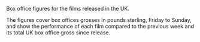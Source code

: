 Box office figures for the films released in the UK.

The figures cover box offices grosses in pounds sterling, Friday to Sunday, and show the performance of each film compared to the previous week and its total UK box office gross since release.
